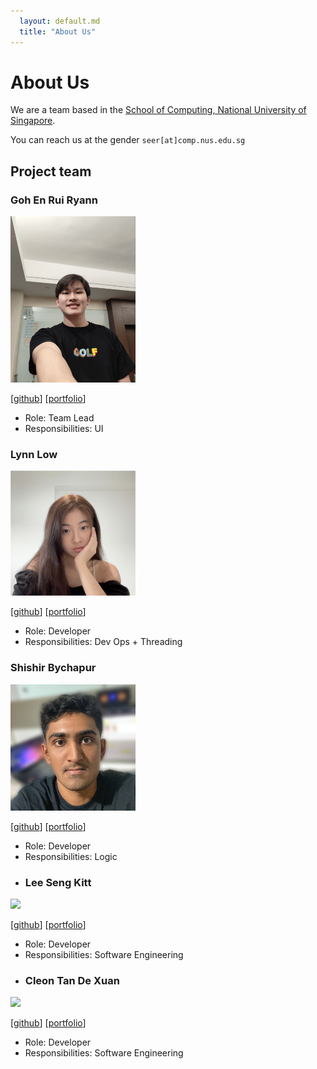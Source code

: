 ```yaml
---
  layout: default.md
  title: "About Us"
---
```


# About Us

We are a team based in the [School of Computing, National University of Singapore](http://www.comp.nus.edu.sg).

You can reach us at the gender `seer[at]comp.nus.edu.sg`

## Project team

### Goh En Rui Ryann

<img src="images/ryamgoh.png" width="200px">

[[github](http://github.com/ryamgoh)]
[[portfolio](team/ryamgoh.md)]

* Role: Team Lead
* Responsibilities: UI


### Lynn Low

<img src="images/lynnlow175.png" width="200px">

[[github](http://github.com/lynnlow175)]
[[portfolio](team/lynnlow175.md)]

* Role: Developer
* Responsibilities: Dev Ops + Threading

### Shishir Bychapur

<img src="images/shishirbychapur.png" width="200px">

[[github](http://github.com/shishirbychapur)]
[[portfolio](team/shishirbychapur.md)]

* Role: Developer
* Responsibilities: Logic
* ### Lee Seng Kitt

<img src="images/bobscodedump.png" width="200px">

[[github](http://github.com/bobscodedump)]
[[portfolio](team/bobscodedump.md)]

* Role: Developer
* Responsibilities: Software Engineering
* ### Cleon Tan De Xuan

<img src="images/cleon2.png" width="200px">

[[github](http://github.com/Cleon2)]
[[portfolio](team/cleon2.md)]

* Role: Developer
* Responsibilities: Software Engineering
